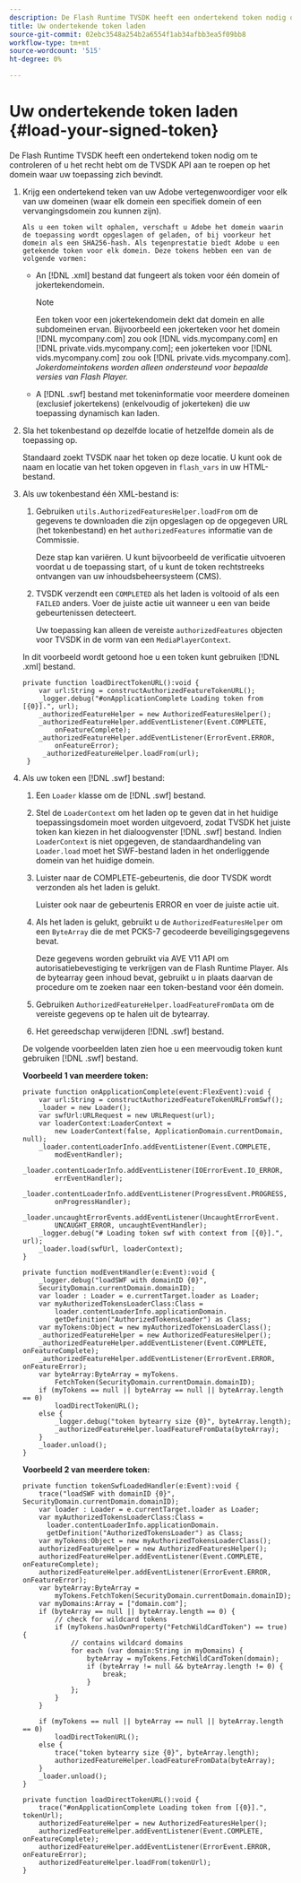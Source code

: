 ```yaml
---
description: De Flash Runtime TVSDK heeft een ondertekend token nodig om te controleren of u het recht hebt om de TVSDK API aan te roepen op het domein waar uw toepassing zich bevindt.
title: Uw ondertekende token laden
source-git-commit: 02ebc3548a254b2a6554f1ab34afbb3ea5f09bb8
workflow-type: tm+mt
source-wordcount: '515'
ht-degree: 0%

---
```


# Uw ondertekende token laden {#load-your-signed-token}

De Flash Runtime TVSDK heeft een ondertekend token nodig om te controleren of u het recht hebt om de TVSDK API aan te roepen op het domein waar uw toepassing zich bevindt.

1. Krijg een ondertekend teken van uw Adobe vertegenwoordiger voor elk van uw domeinen (waar elk domein een specifiek domein of een vervangingsdomein zou kunnen zijn).

       Als u een token wilt ophalen, verschaft u Adobe het domein waarin de toepassing wordt opgeslagen of geladen, of bij voorkeur het domein als een SHA256-hash. Als tegenprestatie biedt Adobe u een getekende token voor elk domein. Deze tokens hebben een van de volgende vormen:
   
   * An [!DNL .xml] bestand dat fungeert als token voor één domein of jokertekendomein.

     >[!NOTE]
     >
     >Een token voor een jokertekendomein dekt dat domein en alle subdomeinen ervan. Bijvoorbeeld een jokerteken voor het domein [!DNL mycompany.com] zou ook [!DNL vids.mycompany.com] en [!DNL private.vids.mycompany.com]; een jokerteken voor [!DNL vids.mycompany.com] zou ook [!DNL private.vids.mycompany.com]. *Jokerdomeintokens worden alleen ondersteund voor bepaalde versies van Flash Player.*

   * A [!DNL .swf] bestand met tokeninformatie voor meerdere domeinen (exclusief jokertekens) (enkelvoudig of jokerteken) die uw toepassing dynamisch kan laden.

1. Sla het tokenbestand op dezelfde locatie of hetzelfde domein als de toepassing op.

   Standaard zoekt TVSDK naar het token op deze locatie. U kunt ook de naam en locatie van het token opgeven in `flash_vars` in uw HTML-bestand.
1. Als uw tokenbestand één XML-bestand is:
   1. Gebruiken `utils.AuthorizedFeaturesHelper.loadFrom` om de gegevens te downloaden die zijn opgeslagen op de opgegeven URL (het tokenbestand) en het `authorizedFeatures` informatie van de Commissie.

      Deze stap kan variëren. U kunt bijvoorbeeld de verificatie uitvoeren voordat u de toepassing start, of u kunt de token rechtstreeks ontvangen van uw inhoudsbeheersysteem (CMS).

   1. TVSDK verzendt een `COMPLETED` als het laden is voltooid of als een `FAILED` anders. Voer de juiste actie uit wanneer u een van beide gebeurtenissen detecteert.

      Uw toepassing kan alleen de vereiste `authorizedFeatures` objecten voor TVSDK in de vorm van een `MediaPlayerContext`.

   In dit voorbeeld wordt getoond hoe u een token kunt gebruiken [!DNL .xml] bestand.

   ```
   private function loadDirectTokenURL():void { 
       var url:String = constructAuthorizedFeatureTokenURL(); 
       _logger.debug("#onApplicationComplete Loading token from [{0}].", url); 
       _authorizedFeatureHelper = new AuthorizedFeaturesHelper(); 
       _authorizedFeatureHelper.addEventListener(Event.COMPLETE,  
           onFeatureComplete); 
       _authorizedFeatureHelper.addEventListener(ErrorEvent.ERROR,  
           onFeatureError); 
        _authorizedFeatureHelper.loadFrom(url); 
    }
   ```

1. Als uw token een [!DNL .swf] bestand:
   1. Een `Loader` klasse om de [!DNL .swf] bestand.
   1. Stel de `LoaderContext` om het laden op te geven dat in het huidige toepassingsdomein moet worden uitgevoerd, zodat TVSDK het juiste token kan kiezen in het dialoogvenster [!DNL .swf] bestand. Indien `LoaderContext` is niet opgegeven, de standaardhandeling van `Loader.load` moet het SWF-bestand laden in het onderliggende domein van het huidige domein.
   1. Luister naar de COMPLETE-gebeurtenis, die door TVSDK wordt verzonden als het laden is gelukt.

      Luister ook naar de gebeurtenis ERROR en voer de juiste actie uit.
   1. Als het laden is gelukt, gebruikt u de `AuthorizedFeaturesHelper` om een `ByteArray` die de met PCKS-7 gecodeerde beveiligingsgegevens bevat.

      Deze gegevens worden gebruikt via AVE V11 API om autorisatiebevestiging te verkrijgen van de Flash Runtime Player. Als de bytearray geen inhoud bevat, gebruikt u in plaats daarvan de procedure om te zoeken naar een token-bestand voor één domein.
   1. Gebruiken `AuthorizedFeatureHelper.loadFeatureFromData` om de vereiste gegevens op te halen uit de bytearray.
   1. Het gereedschap verwijderen [!DNL .swf] bestand.

   De volgende voorbeelden laten zien hoe u een meervoudig token kunt gebruiken [!DNL .swf] bestand.

   **Voorbeeld 1 van meerdere token:**

   ```
   private function onApplicationComplete(event:FlexEvent):void { 
       var url:String = constructAuthorizedFeatureTokenURLFromSwf();   
       _loader = new Loader(); 
       var swfUrl:URLRequest = new URLRequest(url); 
       var loaderContext:LoaderContext =  
           new LoaderContext(false, ApplicationDomain.currentDomain, null); 
       _loader.contentLoaderInfo.addEventListener(Event.COMPLETE,  
           modEventHandler); 
       _loader.contentLoaderInfo.addEventListener(IOErrorEvent.IO_ERROR,  
           errEventHandler); 
       _loader.contentLoaderInfo.addEventListener(ProgressEvent.PROGRESS,  
           onProgressHandler); 
       _loader.uncaughtErrorEvents.addEventListener(UncaughtErrorEvent. 
           UNCAUGHT_ERROR, uncaughtEventHandler); 
       _logger.debug("# Loading token swf with context from [{0}].", url); 
       _loader.load(swfUrl, loaderContext); 
   } 
   
   private function modEventHandler(e:Event):void { 
       _logger.debug("loadSWF with domainID {0}",  
       SecurityDomain.currentDomain.domainID); 
       var loader : Loader = e.currentTarget.loader as Loader; 
       var myAuthorizedTokensLoaderClass:Class =  
           loader.contentLoaderInfo.applicationDomain. 
           getDefinition("AuthorizedTokensLoader") as Class; 
       var myTokens:Object = new myAuthorizedTokensLoaderClass(); 
       _authorizedFeatureHelper = new AuthorizedFeaturesHelper(); 
       _authorizedFeatureHelper.addEventListener(Event.COMPLETE, onFeatureComplete); 
       _authorizedFeatureHelper.addEventListener(ErrorEvent.ERROR, onFeatureError); 
       var byteArray:ByteArray = myTokens. 
           FetchToken(SecurityDomain.currentDomain.domainID); 
       if (myTokens == null || byteArray == null || byteArray.length == 0) 
           loadDirectTokenURL(); 
       else { 
           _logger.debug("token bytearry size {0}", byteArray.length); 
           _authorizedFeatureHelper.loadFeatureFromData(byteArray); 
       } 
       _loader.unload(); 
   } 
   ```

   **Voorbeeld 2 van meerdere token:**

   ```
   private function tokenSwfLoadedHandler(e:Event):void { 
       trace("loadSWF with domainID {0}", SecurityDomain.currentDomain.domainID); 
       var loader : Loader = e.currentTarget.loader as Loader; 
       var myAuthorizedTokensLoaderClass:Class =  
         loader.contentLoaderInfo.applicationDomain. 
         getDefinition("AuthorizedTokensLoader") as Class; 
       var myTokens:Object = new myAuthorizedTokensLoaderClass(); 
       authorizedFeatureHelper = new AuthorizedFeaturesHelper(); 
       authorizedFeatureHelper.addEventListener(Event.COMPLETE, onFeatureComplete); 
       authorizedFeatureHelper.addEventListener(ErrorEvent.ERROR, onFeatureError); 
       var byteArray:ByteArray =  
           myTokens.FetchToken(SecurityDomain.currentDomain.domainID); 
       var myDomains:Array = ["domain.com"]; 
       if (byteArray == null || byteArray.length == 0) { 
           // check for wildcard tokens 
           if (myTokens.hasOwnProperty("FetchWildCardToken") == true) { 
               // contains wildcard domains 
               for each (var domain:String in myDomains) { 
                   byteArray = myTokens.FetchWildCardToken(domain); 
                   if (byteArray != null && byteArray.length != 0) { 
                       break; 
                   } 
               }; 
           } 
       } 
   
       if (myTokens == null || byteArray == null || byteArray.length == 0) 
           loadDirectTokenURL(); 
       else { 
           trace("token bytearry size {0}", byteArray.length); 
           authorizedFeatureHelper.loadFeatureFromData(byteArray); 
       } 
       _loader.unload(); 
   } 
   
   private function loadDirectTokenURL():void { 
       trace("#onApplicationComplete Loading token from [{0}].", tokenUrl); 
       authorizedFeatureHelper = new AuthorizedFeaturesHelper(); 
       authorizedFeatureHelper.addEventListener(Event.COMPLETE, onFeatureComplete); 
       authorizedFeatureHelper.addEventListener(ErrorEvent.ERROR, onFeatureError); 
       authorizedFeatureHelper.loadFrom(tokenUrl); 
   }
   ```
